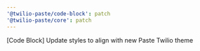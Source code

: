 ```yaml
---
'@twilio-paste/code-block': patch
'@twilio-paste/core': patch
---
```


[Code Block] Update styles to align with new Paste Twilio theme
